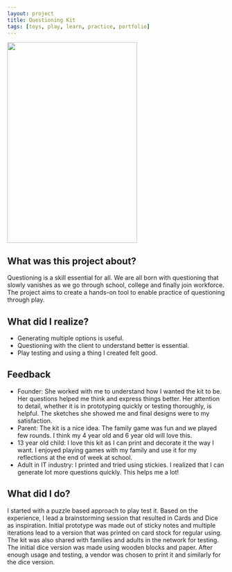 ```yaml
---
layout: project
title: Questioning Kit
tags: [toys, play, learn, practice, portfolio]
---
```


<div markdown="0" class="grid-container">
	<div class="grid-child">
    	<img src="artifacts/qkit-cardstock.png" width="300" height="464"/>
	</div>
	<div class="grid-child">
		<h2>What was this project about?</h2>
		<p>Questioning is a skill essential for all. We are all born with questioning that slowly vanishes as we go through school, college and finally join workforce. The project aims to create a hands-on tool to enable practice of questioning through play.</p>
		<h2>What did I realize?</h2>
		<ul>
			<li>Generating multiple options is useful.</li>
			<li>Questioning with the client to understand better is essential.</li>
			<li>Play testing and using a thing I created felt good.</li>
		</ul>
	</div>
</div>


## Feedback
* Founder:  She worked with me to understand how I wanted the kit to be. Her questions helped me think and express things better. Her attention to detail, whether it is in prototyping quickly or testing thoroughly, is helpful. The sketches she showed me and final designs were to my satisfaction. 
* Parent: The kit is a nice idea. The family game was fun and we played few rounds. I think my 4 year old and 6 year old will love this.
* 13 year old child: I love this kit as I can print and decorate it the way I want. I enjoyed playing games with my family and use it for my reflections at the end of week at school.
* Adult in IT industry: I printed and tried using stickies. I realized that I can generate lot more questions quickly. This helps me a lot!


## What did I do?

I started with a puzzle based approach to play test it. Based on the experience, I lead a brainstorming session that resulted in Cards and Dice as inspiration. Initial prototype was made out of sticky notes and multiple iterations lead to a version that was printed on card stock for regular using. The kit was also shared with families and adults in the network for testing. The initial dice version was made using wooden blocks and paper. After enough usage and testing, a vendor was chosen to print it and similarly for the dice version.

